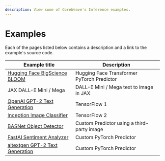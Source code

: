 ```yaml
---
description: View some of CoreWeave's Inference examples.
---
```


# Examples

Each of the pages listed below contains a description and a link to the example's source code.

| Example title                                                                                        | Description                                |
| ---------------------------------------------------------------------------------------------------- | ------------------------------------------ |
| [Hugging Face BigScience BLOOM](../../docs/compass/examples/pytorch-huggingface-bigscience-bloom.md) | Hugging Face Transformer PyTorch Predictor |
| JAX DALL-E Mini / Mega                                                                               | DALL-E Mini / Mega text to image in JAX    |
| [OpenAI GPT-2 Text Generation](gpt-2/)                                                               | TensorFlow 1                               |
| [Inception Image Classifier](tensorflow2-image-classifier.md)                                        | TensorFlow 2                               |
| [BASNet Object Detector](custom-basnet.md)                                                           | Custom Predictor using a third-party image |
| [FastAI Sentiment Analyzer](custom-sentiment.md)                                                     | Custom PyTorch Predictor                   |
| [aitextgen GPT-2 Text Generation](custom-pytorch-aitextgen.md)                                       | Custom PyTorch Predictor                   |
